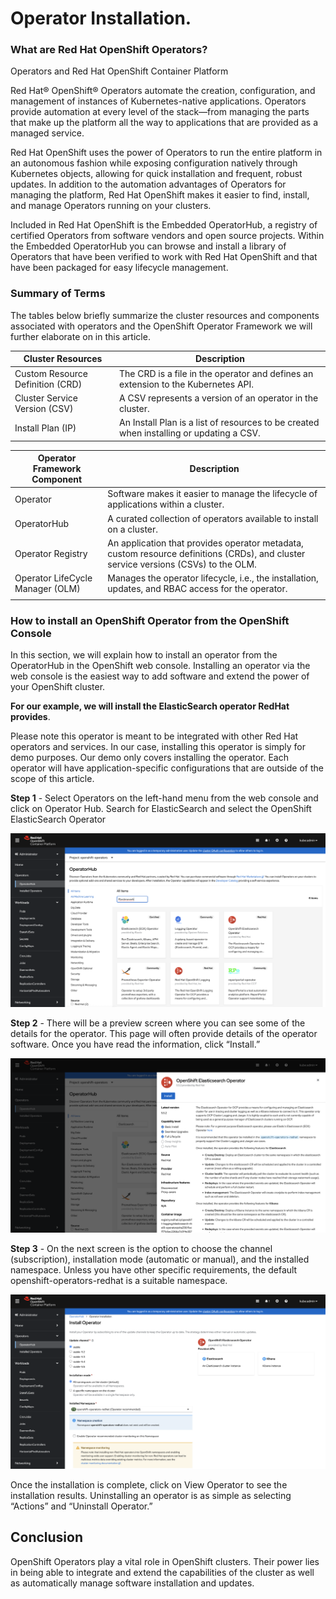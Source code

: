 # Operator Installation. 

### What are Red Hat OpenShift Operators?

Operators and Red Hat OpenShift Container Platform

Red Hat® OpenShift® Operators automate the creation, configuration, and management of instances of Kubernetes-native applications. Operators provide automation at every level of the stack—from managing the parts that make up the platform all the way to applications that are provided as a managed service.

Red Hat OpenShift uses the power of Operators to run the entire platform in an autonomous fashion while exposing configuration natively through Kubernetes objects, allowing for quick installation and frequent, robust updates. In addition to the automation advantages of Operators for managing the platform, Red Hat OpenShift makes it easier to find, install, and manage Operators running on your clusters.

Included in Red Hat OpenShift is the Embedded OperatorHub, a registry of certified Operators from software vendors and open source projects. Within the Embedded OperatorHub you can browse and install a library of Operators that have been verified to work with Red Hat OpenShift and that have been packaged for easy lifecycle management.


### Summary of Terms

The tables below briefly summarize the cluster resources and components associated with operators and the OpenShift Operator Framework we will further elaborate on in this article.

|**Cluster Resources**| **Description** | 
|------------|-----------------|
|Custom Resource Definition (CRD)  |The CRD is a file in the operator and defines an extension to the Kubernetes API. |
|Cluster Service Version (CSV) |A CSV represents a version of an operator in the cluster.  |
|Install Plan (IP)  |An Install Plan is a list of resources to be created when installing or updating a CSV.  |


|**Operator Framework Component**	| **Description** | 
|------------|-----------------|
|Operator  |Software makes it easier to manage the lifecycle of applications within a cluster. |
|OperatorHub |A curated collection of operators available to install on a cluster.  |
|Operator Registry |An application that provides operator metadata, custom resource definitions (CRDs), and cluster service versions (CSVs) to the OLM.  |
|Operator LifeCycle Manager (OLM)	|Manages the operator lifecycle, i.e., the installation, updates, and RBAC access for the operator.|
|||


### How to install an OpenShift Operator from the OpenShift Console

In this section, we will explain how to install an operator from the OperatorHub in the OpenShift web console. Installing an operator via the web console is the easiest way to add software and extend the power of your OpenShift cluster. 

**For our example, we will install the ElasticSearch operator RedHat provides**. 

Please note this operator is meant to be integrated with other Red Hat operators and services. In our case, installing this operator is simply for demo purposes. Our demo only covers installing the operator. Each operator will have application-specific configurations that are outside of the scope of this article. 

**Step 1** - Select Operators on the left-hand menu from the web console and click on Operator Hub. Search for ElasticSearch and select the OpenShift ElasticSearch Operator

![Alt text](icons/article-openshift-operators_Img2-1.png)

**Step 2** - There will be a preview screen where you can see some of the details for the operator. This page will often provide details of the operator software. Once you have read the information, click “Install.”

![Alt text](icons/article-openshift-operators_Img3.png)

**Step 3** - On the next screen is the option to choose the channel (subscription), installation mode (automatic or manual), and the installed namespace. Unless you have other specific requirements, the default openshift-operators-redhat is a suitable namespace. 

![Alt text](icons/article-openshift-operators_Img4.png)

Once the installation is complete, click on View Operator to see the installation results. Uninstalling an operator is as simple as selecting “Actions” and “Uninstall Operator.”


## Conclusion

OpenShift Operators play a vital role in OpenShift clusters. Their power lies in being able to integrate and extend the capabilities of the cluster as well as automatically manage software installation and updates.


